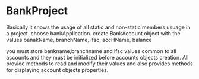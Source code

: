 # BankProject
Basically it shows
   the usage of all static and non-static
   members usuage in a project.
   choose bankApplication.
   create BankAccount object with the values
   banakName,
   branchName,
   ifsc,
   accHName,
   balance

   you must store bankname,branchname and ifsc values common to all
   accounts and they must be initialized before accounts objects
   creation.
   All provide methods to read and modify their values and also 
   provides methods for displaying account objects properties.
